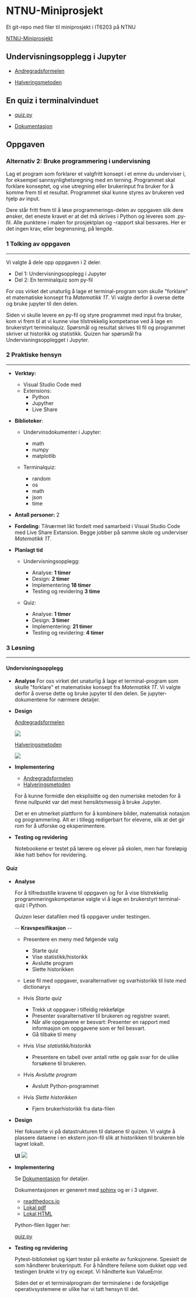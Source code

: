 # NTNU-Miniprosjekt

Et git-repo med filer til miniprosjekt i IT6203 på NTNU

[NTNU-Miniprosjekt](https://github.com/mareis/NTNU-Miniprosjekt)

## Undervisningsopplegg i Jupyter
    
- [Andregradsformelen](undervisning/Andregradsformelen.ipynb)

- [Halveringsmetoden](undervisning/Halveringsmetoden.ipynb)



## En quiz i terminalvinduet 
- [quiz.py](quiz/quiz.py)

- [Dokumentasjon](https://ntnu-miniprosjekt.readthedocs.io/en/latest/quiz.html)

## Oppgaven

### **Alternativ 2:** Bruke programmering i undervisning

Lag et program som forklarer et valgfritt konsept i et emne du underviser i, for eksempel
sannsynlighetsregning med en terning. Programmet skal forklare konseptet, og vise utregning eller
brukerinput fra bruker for å komme frem til et resultat. Programmet skal kunne styres av brukeren ved hjelp av input.

Dere står fritt frem til å løse programmerings-delen av oppgaven slik dere ønsker, det eneste kravet er at det må skrives i Python og leveres som .py-fil. Alle punktene i malen for prosjektplan og -rapport skal besvares. Her er det ingen krav, eller begrensning, på lengde.


### 1 Tolking av oppgaven
---

Vi valgte å dele opp oppgaven i 2 deler. 

- Del 1: Undervisningsopplegg i Jupyter
- Del 2: En terminalquiz som py-fil 

For oss virket det unaturlig å lage et terminal-program som skulle "forklare" et matematiske konsept fra *Matematikk 1T*. Vi valgte derfor å overse dette og bruke jupyter til den delen. 

Siden vi skulle levere en py-fil og styre programmet med input fra bruker, kom vi frem til at vi kunne vise tilstrekkelig kompetanse ved å lage en brukerstyrt terminalquiz. Spørsmål og resultat skrives til fil og programmet skriver ut historikk og statistikk. Quizen har spørsmål fra Undervisningsopplegget i Jupyter.
 

### 2 Praktiske hensyn 
---

- **Verktøy:** 
    - Visual Studio Code med
    - Extensions:
        - Python
        - Jupyther
        - Live Share

- **Biblioteker**:
    - Undervinsdokumenter i Jupyter:
        - math
        - numpy
        - matplotlib

    - Terminalquiz:
        - random
        - os
        - math
        - json
        - time

- **Antall personer:** 2

- **Fordeling:** Tilnærmet likt fordelt med samarbeid i Visual Studio Code med Live Share Extansion. Begge jobber på samme skole og underviser *Matematikk 1T*.

- **Planlagt tid**
    - Undervisningsopplegg:
        - Analyse:  **1 timer**
        - Design: **2 timer**
        - Implementering **18 timer**
        - Testing og revidering **3 time**

    - Quiz:
        - Analyse:  **1 timer**
        - Design: **3 timer**
        - Implementering:  **21 timer**
        - Testing og revidering:  **4 timer**



### 3 Løsning
---


#### **Undervisningsopplegg**

- **Analyse**
    For oss virket det unaturlig å lage et terminal-program som skulle "forklare" et matematiske konsept fra *Matematikk 1T*. Vi valgte derfor å overse dette og bruke jupyter til den delen. Se jupyter-dokumentene for nærmere detaljer.


- **Design**

    [Andregradsformelen](undervisning/Andregradsformelen.ipynb)
 

    <img src="undervisning/bilder/andregradsformelen.svg">
        

    [Halveringsmetoden](undervisning/Halveringsmetoden.ipynb)

    <img src="undervisning/bilder/halveringsmetoden-2.svg">



- **Implementering**

    - [Andregradsformelen](undervisning/Andregradsformelen.ipynb)
    - [Halveringsmetoden](undervisning/Halveringsmetoden.ipynb)
        
    For å kunne formidle den eksplisitte og den numeriske metoden for å finne nullpunkt var det mest hensiktsmessig å bruke Jupyter.

    Det er en utmerket plattform for å kombinere bilder, matematisk notasjon og programmering. Alt er i tillegg redigerbart for elevene, slik at det gir rom for å utforske og eksperimentere. 


- **Testing og revidering**

    Notebookene er testet på lærere og elever på skolen, men har foreløpig ikke hatt behov for revidering.



#### **Quiz**

- **Analyse**
    
    For å tilfredsstille kravene til oppgaven og for å vise tilstrekkelig programmeringskompetanse valgte vi å lage en brukerstyrt terminal-quiz i Python. 
    
    *Quizen* leser datafilen med få oppgaver under testingen.

    -- **Kravspesifikasjon** -- 
    - Presentere en meny med følgende valg
        - Starte quiz
        - Vise statistikk/historikk
        - Avslutte program
        - Slette historikken

    - Lese fil med oppgaver, svaralternativer og svarhistorikk til liste med dictionarys

    - Hvis *Starte quiz*
        - Trekk ut oppgaver i tilfeldig rekkefølge
        - Presenter svaralternativer til brukeren og registrer svaret.
        - Når alle oppgavene er besvart: Presenter en rapport med informasjon om oppgavene som er feil besvart.
        - Gå tilbake til meny

    - Hvis *Vise statistikk/historikk*
        - Presentere en tabell over antall rette og gale svar for de ulike forsøkene til brukeren.

    
    - Hvis *Avslutte program*
        - Avslutt Python-programmet

    - Hvis *Slette historikken*
        - Fjern brukerhistorikk fra data-filen

- **Design**
        
    Her fokuserte vi på datastrukturen til dataene til quizen. Vi valgte å plassere dataene i en ekstern json-fil slik at historikken til brukeren ble lagret lokalt.

    **UI**
        <img src="undervisning/bilder/quiz.png">


- **Implementering**

    Se [Dokumentasjon](https://ntnu-miniprosjekt.readthedocs.io/en/latest/quiz.html) for detaljer.

    Dokumentasjonen er generert med [sphinx](https://www.sphinx-doc.org/) og er i 3 utgaver.

    - [readthedocs.io](https://ntnu-miniprosjekt.readthedocs.io/en/latest/quiz.html)
    - [Lokal pdf](quiz/docs/build/pdf/dokumentasjon.pdf)
    - [Lokal HTML](quiz/docs/build/html/quiz.html)


    Python-filen ligger her:

    [quiz.py](quiz/quiz.py)

    
- **Testing og revidering**

    Pytest-biblioteket og kjørt tester på enkelte av funksjonene. Spesielt de som håndterer brukerinputt. For å håndtere feilene som dukket opp ved testingen brukte vi try og except. Vi håndterte kun ValueError. 

    Siden det er et terminalprogram der terminalene i de forskjellige operativsystemene er ulike har vi tatt hensyn til det.
